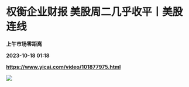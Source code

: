 # 权衡企业财报 美股周二几乎收平丨美股连线
**上午市场零距离**

**2023-10-18 01:18**

**https://www.yicai.com/video/101877975.html**

![](http://imgcdn.yicai.com/vms-new/2023/10/4f4e02da-ef27-441e-bd7d-c006baceec43_KCSH.jpg)